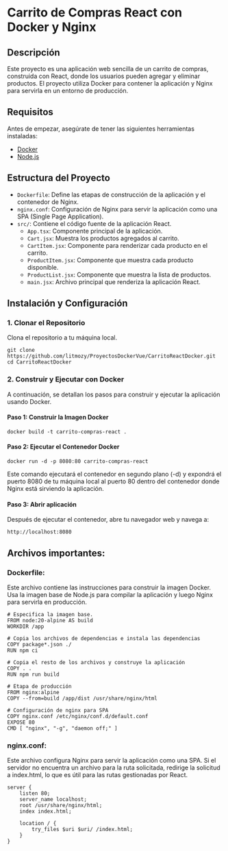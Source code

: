 # Carrito de Compras React con Docker y Nginx

## Descripción
Este proyecto es una aplicación web sencilla de un carrito de compras, construida con React, donde los usuarios pueden agregar y eliminar productos. El proyecto utiliza Docker para contener la aplicación y Nginx para servirla en un entorno de producción.

## Requisitos
Antes de empezar, asegúrate de tener las siguientes herramientas instaladas:
- [Docker](https://www.docker.com/)
- [Node.js](https://nodejs.org/en/)

## Estructura del Proyecto

- `Dockerfile`: Define las etapas de construcción de la aplicación y el contenedor de Nginx.
- `nginx.conf`: Configuración de Nginx para servir la aplicación como una SPA (Single Page Application).
- `src/`: Contiene el código fuente de la aplicación React.
  - `App.tsx`: Componente principal de la aplicación.
  - `Cart.jsx`: Muestra los productos agregados al carrito.
  - `CartItem.jsx`: Componente para renderizar cada producto en el carrito.
  - `ProductItem.jsx`: Componente que muestra cada producto disponible.
  - `ProductList.jsx`: Componente que muestra la lista de productos.
  - `main.jsx`: Archivo principal que renderiza la aplicación React.

## Instalación y Configuración

### 1. Clonar el Repositorio
Clona el repositorio a tu máquina local.

```
git clone https://github.com/litmozy/ProyectosDockerVue/CarritoReactDocker.git
cd CarritoReactDocker
```
### 2. Construir y Ejecutar con Docker

A continuación, se detallan los pasos para construir y ejecutar la aplicación usando Docker.

#### Paso 1: Construir la Imagen Docker
```
docker build -t carrito-compras-react .
```
#### Paso 2: Ejecutar el Contenedor Docker
```
docker run -d -p 8080:80 carrito-compras-react
```
Este comando ejecutará el contenedor en segundo plano (-d) y expondrá el puerto 8080 de tu máquina local al puerto 80 dentro del contenedor donde Nginx está sirviendo la aplicación.
#### Paso 3: Abrir aplicación
Después de ejecutar el contenedor, abre tu navegador web y navega a:
```
http://localhost:8080
```

## Archivos importantes:
### Dockerfile:
Este archivo contiene las instrucciones para construir la imagen Docker. Usa la imagen base de Node.js para compilar la aplicación y luego Nginx para servirla en producción.
```
# Especifica la imagen base.
FROM node:20-alpine AS build
WORKDIR /app

# Copia los archivos de dependencias e instala las dependencias
COPY package*.json ./
RUN npm ci

# Copia el resto de los archivos y construye la aplicación
COPY . .
RUN npm run build

# Etapa de producción
FROM nginx:alpine
COPY --from=build /app/dist /usr/share/nginx/html

# Configuración de nginx para SPA
COPY nginx.conf /etc/nginx/conf.d/default.conf
EXPOSE 80
CMD [ "nginx", "-g", "daemon off;" ]

```
### nginx.conf:
Este archivo configura Nginx para servir la aplicación como una SPA. Si el servidor no encuentra un archivo para la ruta solicitada, redirige la solicitud a index.html, lo que es útil para las rutas gestionadas por React.
```
server {
    listen 80;
    server_name localhost;
    root /usr/share/nginx/html;
    index index.html;

    location / {
        try_files $uri $uri/ /index.html;
    }
}
```
